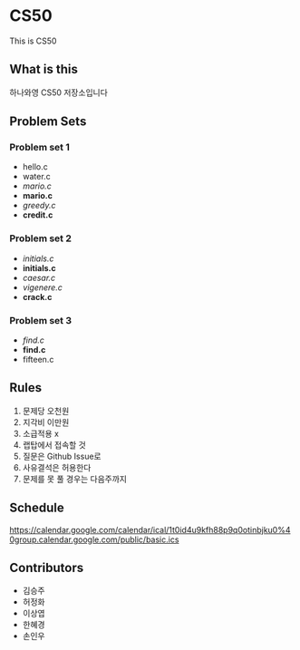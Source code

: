 # CS50
This is CS50

## What is this
하나와영 CS50 저장소입니다

## Problem Sets
### Problem set 1
- hello.c
- water.c
- *mario.c*
- **mario.c**
- *greedy.c*
- **credit.c**

### Problem set 2
- *initials.c*
- **initials.c**
- *caesar.c*
- *vigenere.c*
- **crack.c**

### Problem set 3
- *find.c*
- **find.c**
- fifteen.c


## Rules
1. 문제당 오천원
2. 지각비 이만원
3. 소급적용 x
4. 랩탑에서 접속할 것
5. 질문은 Github Issue로
6. 사유결석은 허용한다
7. 문제를 못 풀 경우는 다음주까지

## Schedule
https://calendar.google.com/calendar/ical/1t0id4u9kfh88p9q0otinbjku0%40group.calendar.google.com/public/basic.ics

## Contributors
- 김승주 
- 허정화
- 이상엽
- 한혜경
- 손인우
